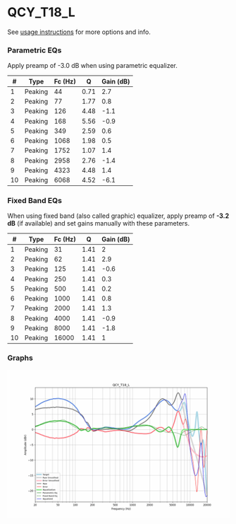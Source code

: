 # QCY_T18_L
See [usage instructions](https://github.com/jaakkopasanen/AutoEq#usage) for more options and info.

### Parametric EQs
Apply preamp of -3.0 dB when using parametric equalizer.

|   # | Type    |   Fc (Hz) |    Q |   Gain (dB) |
|-----|---------|-----------|------|-------------|
|   1 | Peaking |        44 | 0.71 |         2.7 |
|   2 | Peaking |        77 | 1.77 |         0.8 |
|   3 | Peaking |       126 | 4.48 |        -1.1 |
|   4 | Peaking |       168 | 5.56 |        -0.9 |
|   5 | Peaking |       349 | 2.59 |         0.6 |
|   6 | Peaking |      1068 | 1.98 |         0.5 |
|   7 | Peaking |      1752 | 1.07 |         1.4 |
|   8 | Peaking |      2958 | 2.76 |        -1.4 |
|   9 | Peaking |      4323 | 4.48 |         1.4 |
|  10 | Peaking |      6068 | 4.52 |        -6.1 |

### Fixed Band EQs
When using fixed band (also called graphic) equalizer, apply preamp of **-3.2 dB** (if available) and set gains manually with these parameters.

|   # | Type    |   Fc (Hz) |    Q |   Gain (dB) |
|-----|---------|-----------|------|-------------|
|   1 | Peaking |        31 | 1.41 |         2   |
|   2 | Peaking |        62 | 1.41 |         2.9 |
|   3 | Peaking |       125 | 1.41 |        -0.6 |
|   4 | Peaking |       250 | 1.41 |         0.3 |
|   5 | Peaking |       500 | 1.41 |         0.2 |
|   6 | Peaking |      1000 | 1.41 |         0.8 |
|   7 | Peaking |      2000 | 1.41 |         1.3 |
|   8 | Peaking |      4000 | 1.41 |        -0.9 |
|   9 | Peaking |      8000 | 1.41 |        -1.8 |
|  10 | Peaking |     16000 | 1.41 |         1   |

### Graphs
![](./QCY_T18_L.png)

